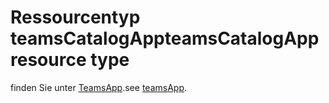 # <a name="teamscatalogapp-resource-type"></a><span data-ttu-id="e00e4-101">Ressourcentyp teamsCatalogApp</span><span class="sxs-lookup"><span data-stu-id="e00e4-101">teamsCatalogApp resource type</span></span>

<span data-ttu-id="e00e4-102">finden Sie unter [TeamsApp](teamsapp.md).</span><span class="sxs-lookup"><span data-stu-id="e00e4-102">see [teamsApp](teamsapp.md).</span></span>
